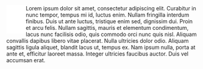 <img align="left" src="icon-light.svg?raw=true" height="75em" />
Lorem ipsum dolor sit amet, consectetur adipiscing elit. Curabitur in nunc tempor, tempus mi id, luctus enim. Nullam fringilla interdum finibus. Duis ut ante luctus, tristique enim sed, dignissim dui. Proin et arcu felis. Nullam sagittis, mauris et elementum condimentum, lacus nunc facilisis odio, quis commodo orci nunc quis nisl. Aliquam convallis dapibus libero vitae placerat. Nulla ultricies dolor odio. Aliquam sagittis ligula aliquet, blandit lacus ut, tempus ex. Nam ipsum nulla, porta at ante et, efficitur laoreet massa. Integer ultricies faucibus auctor. Duis vel accumsan erat.

<p align="left">


</p>
